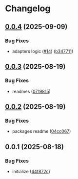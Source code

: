 # Changelog

## [0.0.4](https://github.com/TuwaIO/pulsar-core/compare/pulsar-react-v0.0.3...pulsar-react-v0.0.4) (2025-09-09)


### Bug Fixes

* adapters logic ([#14](https://github.com/TuwaIO/pulsar-core/issues/14)) ([b347711](https://github.com/TuwaIO/pulsar-core/commit/b3477117e051ceadaa75a119427c5ec9acecaeb6))

## [0.0.3](https://github.com/TuwaIO/pulsar-core/compare/pulsar-react-v0.0.2...pulsar-react-v0.0.3) (2025-08-19)

### Bug Fixes

- readmes ([0719815](https://github.com/TuwaIO/pulsar-core/commit/07198153161fb7ab8490c2e80caac344eea77477))

## [0.0.2](https://github.com/TuwaIO/pulsar-core/compare/pulsar-react-v0.0.1...pulsar-react-v0.0.2) (2025-08-19)

### Bug Fixes

- packages readme ([04cc067](https://github.com/TuwaIO/pulsar-core/commit/04cc0678f80f210bbd245c5f9669c34dd5c2dc13))

## 0.0.1 (2025-08-18)

### Bug Fixes

- initialize ([44f872c](https://github.com/TuwaIO/pulsar-core/commit/44f872c8f9b5fcd7d79be45723669fe08a279bbb))
